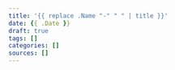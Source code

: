 ```yaml
---
title: '{{ replace .Name "-" " " | title }}'
date: {{ .Date }}
draft: true
tags: []
categories: []
sources: []
---
```


<!--

::Annotation Guide::
~~~~~~~~~~~~~~~~~~~~

* `em` is the modifier

1. em (_text_) - blue circle
2. strong (**text**) - yelow highlight
3. del (~~text~~) - red strike-through

4. em > em (_*text*_) - blue underline
5. em > strong (_**text**_) - lawngreen box
6. em > del (_~~text~~_) - red cross-off
-->

